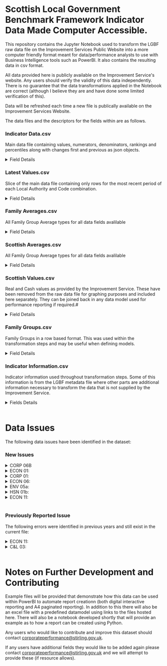 # Scottish Local Government Benchmark Framework Indicator Data Made Computer Accessible.

This repository contains the Jupyter Notebook used to transform the LGBF raw data file on the Improvement Services Public Website into a more computer friendly format meant for data/performance analysts to use with Business Intelligence tools such as PowerBI. It also contains the resulting data in csv format. 

All data provided here is publicly available on the Improvement Service's website. Any users should verify the validity of this data independently. There is no guarantee that the data transformations applied in the Notebook are correct (although I believe they are and have done some limited verification of this).

Data will be refreshed each time a new file is publically available on the Improvement Services Website.

The data files and the descriptors for the fields within are as follows.

### Indicator Data.csv
Main data file containing values, numerators, denominators, rankings and percentiles along with changes first and previous as json objects.

<details><summary>Field Details</summary>
    
- Key_CodePeriod
    >Concatenated Code and Period to create relationships to Scottish Averages and Scottish Values.
- Key_CodePeriodFamilyGroup
    >Concatenated Code, Period and Family Group to create a relationship to Family Averages.
- GSS Code
- Local_Authority
- Code 
    >Corrected to be A-Z sortable.
- Period
- Real_Value
- Real_Numerator
- Real_Denominator
- Cash_Value
- Cash_Numerator
- Cash_Denominator
- ScotRank
    >Scottish Ranking for each Local Authority within code and Period group based on the aim outlined in Indicator Information.csv. Goldilocks indicators are calculated as rank based on distance from mid point.
- ScotPct
    >Scottish Percentile calculated using the same methodology above.
- FamilyRank
    >Family Group Ranking for each Local Authority within code, Period and family group group based on the aim outlined in Indicator Information.csv. Goldilocks indicators are calculated as rank based on distance from mid point.
- FamilyPct
    >Family Group Percentile calculated using the same methodology above.
- Previous
    >Json object containing the previous rows value fields only; including ranks and percentiles (the first row of each local authority and code combination will be blank). Can be expanded by transforming the column type to Json within PowerQuery or PowerBI.
- First
    >Json object containing the first rows value fields only; including ranks and percentiles (the first row of each local authority and code combination will be blank). Can be expanded by transforming the column type to Json within PowerQuery or PowerBI.
- Changes
    >Json object containing changes from first and previous values as outlined below:
    - ScotRank_ChangeSincePrevious
    - ScotPct_ChangeSincePrevious
    - FamilyRank_ChangeSincePrevious
    - FamilyPct_ChangeSincePrevious
    - ScotRank_ChangeSinceFirst
    - ScotPct_ChangeSinceFirst
    - FamilyRank_ChangeSinceFirst
    - FamilyPct_ChangeSinceFirst
    - Real_Value_ChangeSincePrevious
    - Real_Numerator_ChangeSincePrevious
    - Real_Denominator_ChangeSincePrevious
    - Cash_Value_ChangeSincePrevious
    - Cash_Numerator_ChangeSincePrevious
    - Cash_Denominator_ChangeSincePrevious
    - Real_Value_ChangeSinceFirst
    - Real_Numerator_ChangeSinceFirst
    - Real_Denominator_ChangeSinceFirst
    - Cash_Value_ChangeSinceFirst
    - Cash_Numerator_ChangeSinceFirst
    - Cash_Denominator_ChangeSinceFirst
    - PercentChange_AimAdjusted_SincePrevious
        >An aim adjusted percentage change between two indicator values. There are two niche cases here. One where previous and current values are both 0 resulting in 0% in all cases. Another where only the previous value is 0 resulting in None being returned as it is not possible to calculate % change from 0. Having looked at the dataset this has only occured 3 times and only affects Orkney and Eilean Siar for CHN20b. Further to this changes in percentage indicators are calculated using 100 as a denominator rather than previous. This is to avodi situations where very small percentages return 1000% or more change (which for our purposes seemed unreasonable to report). Goldilocks indicators are handled by calculating distance from midpoint for current and previous and using these to calculate the percentage.
    - PercentChange_AimAdjusted_SinceFirst
        > An aim adjusted percentage change between two indicator values. There are two niche cases here. One where first and current values are both 0 resulting in 0% in all cases. Another where only the previous value is 0 resulting in None being returned as it is not possible to calculate % change from 0. Having looked at the dataset this has only occured 3 times and only affects Orkney and Eilean Siar for CHN20b. Further to this changes in percentage indicators are calculated using 100 as a denominator rather than previous. This is to avodi situations where very small percentages return 1000% or more change (which for our purposes seemed unreasonable to report). Goldilocks indicators are handled by calculating distance from midpoint for first and current and using these to calculate the percentage.
</details>

### Latest Values.csv
Slice of the main data file containing only rows for the most recent period of each Local Authority and Code combination.

<details><summary>Field Details</summary>
    
- Key_CodePeriod
    >Concatenated Code and Period to create relationships to Scottish Averages and Scottish Values.
- Key_CodePeriodFamilyGroup
    >Concatenated Code, Period and Family Group to create a relationship to Family Averages.
- GSS Code
- Local_Authority
- Code 
    >Corrected to be A-Z sortable.
- Period
- Real_Value
- Real_Numerator
- Real_Denominator
- Cash_Value
- Cash_Numerator
- Cash_Denominator
- ScotRank
    >Scottish Ranking for each Local Authority within code and Period group based on the aim outlined in Indicator Information.csv. Goldilocks indicators are calculated as rank based on distance from mid point.
- ScotPct
    >Scottish Percentile calculated using the same methodology above.
- FamilyRank
    >Family Group Ranking for each Local Authority within code, Period and family group group based on the aim outlined in Indicator Information.csv. Goldilocks indicators are calculated as rank based on distance from mid point.
- FamilyPct
    >Family Group Percentile calculated using the same methodology above.
- Previous
    >Json object containing the previous rows value fields only; including ranks and percentiles (the first row of each local authority and code combination will be blank). Can be expanded by transforming the column type to Json within PowerQuery or PowerBI.
- First
    >Json object containing the first rows value fields only; including ranks and percentiles (the first row of each local authority and code combination will be blank). Can be expanded by transforming the column type to Json within PowerQuery or PowerBI.
- Changes
    >Json object containing changes from first and previous values as outlined below:
    - ScotRank_ChangeSincePrevious
    - ScotPct_ChangeSincePrevious
    - FamilyRank_ChangeSincePrevious
    - FamilyPct_ChangeSincePrevious
    - ScotRank_ChangeSinceFirst
    - ScotPct_ChangeSinceFirst
    - FamilyRank_ChangeSinceFirst
    - FamilyPct_ChangeSinceFirst
    - Real_Value_ChangeSincePrevious
    - Real_Numerator_ChangeSincePrevious
    - Real_Denominator_ChangeSincePrevious
    - Cash_Value_ChangeSincePrevious
    - Cash_Numerator_ChangeSincePrevious
    - Cash_Denominator_ChangeSincePrevious
    - Real_Value_ChangeSinceFirst
    - Real_Numerator_ChangeSinceFirst
    - Real_Denominator_ChangeSinceFirst
    - Cash_Value_ChangeSinceFirst
    - Cash_Numerator_ChangeSinceFirst
    - Cash_Denominator_ChangeSinceFirst
    - PercentChange_AimAdjusted_SincePrevious
        >An aim adjusted percentage change between two indicator values. There are two niche cases here. One where previous and current values are both 0 resulting in 0% in all cases. Another where only the previous value is 0 resulting in None being returned as it is not possible to calculate % change from 0. Having looked at the dataset this has only occured 3 times and only affects Orkney and Eilean Siar for CHN20b. Further to this changes in percentage indicators are calculated using 100 as a denominator rather than previous. This is to avodi situations where very small percentages return 1000% or more change (which for our purposes seemed unreasonable to report). Goldilocks indicators are handled by calculating distance from midpoint for current and previous and using these to calculate the percentage.
    - PercentChange_AimAdjusted_SinceFirst
        > An aim adjusted percentage change between two indicator values. There are two niche cases here. One where first and current values are both 0 resulting in 0% in all cases. Another where only the previous value is 0 resulting in None being returned as it is not possible to calculate % change from 0. Having looked at the dataset this has only occured 3 times and only affects Orkney and Eilean Siar for CHN20b. Further to this changes in percentage indicators are calculated using 100 as a denominator rather than previous. This is to avodi situations where very small percentages return 1000% or more change (which for our purposes seemed unreasonable to report). Goldilocks indicators are handled by calculating distance from midpoint for first and current and using these to calculate the percentage.
</details>

### Family Averages.csv
All Family Group Average types for all data fields avalilable

<details><summary>Field Details</summary>
    
- Code
    > Corrected to be A-Z sortable.
- Period
- Family_Group
- FamilyAv_LA_Real
    > Average of Local Authority real values within each Family Group, Code and Period combination
- FamilyAv_LA_Num_Real
    > Average of Local Authority real numerator values within each Family Group, Code and Period combination
- FamilyAv_LA_Den_Real
    > Average of Local Authority real denominator values within each Family Group, Code and Period combination
- FamilyAv_NumDen_Real
    > Average created by summing the real numerator values and denominator values for each Family Group, Code and Period combination and dividing them together appropriately.
- FamilyAv_LA_Cash
    > Average of Local Authority cash values within each Family Group, Code and Period combination
- FamilyAv_LA_Num_Cash
    > Average of Local Authority cash numerator values within each Family Group, Code and Period combination
- FamilyAv_LA_Den_Cash
    > Average of Local Authority cash denominator values within each Family Group, Code and Period combination
- FamilyAv_NumDen_Cash
    > Average created by summing the cash numerator values and denominator values for each Family Group, Code and Period combination and dividing them together appropriately.
- Key_CodePeriodFamily_Group
    > Concatenated Code, Period and Family Group to create a relationship to Indicator Data.
</details>

### Scottish Averages.csv
All Family Group Average types for all data fields avalilable

<details><summary>Field Details</summary>
- Code
    > Corrected to be A-Z sortable.
- Period
- ScotAv_LA_Real
    > Average of Local Authority real values within each Code and Period combination
- ScotAv_LA_Num_Real
    > Average of Local Authority real numerator values within each Code and Period combination
- ScotAv_LA_Den_Real
    > Average of Local Authority real denominator values within each Code and Period combination
- ScotAv_NumDen_Real
    > Average created by summing the real numerator values and denominator values for each Code and Period combination and dividing them together appropriately.
- ScotAv_LA_Cash
    > Average of Local Authority cash values within each Code and Period combination
- ScotAv_LA_Num_Cash
    > Average of Local Authority cash numerator values within each Code and Period combination
- ScotAv_LA_Den_Cash
    > Average of Local Authority cash denominator values within each Code and Period combination
- ScotAv_NumDen_Cash
    > Average created by summing the cash numerator values and denominator values for each Code and Period combination and dividing them together appropriately.
- Key_CodePeriod
    > Concatenated Code and Period to create a relationship to Indicator Data.
</details>

### Scottish Values.csv
Real and Cash values as provided by the Improvement Service. These have been removed from the raw data file for graphing purposes and included here separately. They can be joined back in any data model used for performance reporting if required.#

<details><summary>Field Details</summary>
    
- Key_CodePeriod
    > Concatenated Code and Period to create a relationship to Indicator Data.
- Code
    > Corrected to be A-Z sortable.
- Period
- IS_Scot_Real_Value
- IS_Scot_Cash_Value
</details>

### Family Groups.csv
Family Groups in a row based format. This was used within the transformation steps and may be useful when defining models.

<details><summary>Field Details</summary>

- Local_Authority
- Type
    > Type of grouping. Either "Environmental, Culture & Leisure, Economic Development, Corporate and Property indicators" or "Children, Social Work and Housing indicators"
- Family_Group
    > Family Group Number
</details>

### Indicator Information.csv
Indicator information used throughout transformation steps. Some of this information is from the LGBF metadata file where other parts are additional information necessary to transform the data that is not supplied by the Improvement Service.

<details><summary>Fields Details</summary>

- Title
    > Indicator title copied from the metadata file
- Code
    > Original code as provided in the raw data file
- Code_Sortable
    > A-Z sortable version of the code e.g original : Env4a, sortable : Env 04a
- ReportingPeriod
    > Period data is reported over e.g Annual, 3 Yearly Aggregate etc.
- MeasureType
    > Measure type e.g Percentage, Rate per 100 etc.
- NumberFormat
    > Number format for use to create a user friendly text string that represents the number. e.g value : 1.23, value with number format applied : 1.23 Weeks
- YMin
    > For graphing purposes the minimum value shown on the y axis
- YMax
    > For graphing purposes the maximum value shown on the y axis
- ISCategory
    > Category as supplied by the improvement service
- Committee
    > Stirling Council's reportable committee. Change these values as appropriate for your own council
- FamilyGrouping
    > Family group type for the indicator.
- StirlingService
    > Stirling Council's reportable service structure (semicolon delimited)
- Ranking_Type
    > Either Ascending (aim to minimise), Descending (aim to maximise) or Goldilocks (aim closest to defined mid-point)
- NumberFormat_NoText
    > Number format that can be used to round the value appropriately without adding string elements
- Source
    > Text Field containing the information from the LGBF metadata for the source of the data.
- Numerator_Correct
    > Correct numerator title (some titles were incorrect within the headings in the raw data table at the time of writing)
- Denominator_Correct
    > Correct denominator title (some titles were incorrect within the headings in the raw data table at the time of writing)
- Numerator_Match
    > Numerator title that matches the title used in the raw data file (some titles were incorrect within the headings in the raw data table at the time of writing)
- Denominator_Match
    > Denominator title that matches the title used in the raw data file (some titles were incorrect within the headings in the raw data table at the time of writing)
- Numerator_Multipier
    > Multiplier required to convert back numerator values that have been truncated into £000 or similar. These truncations do not provide valid data to create averages.
- Denominator_Multiplier
    > Multiplier required to conver back denominator values that have been truncated into £000 or similar. These truncations do not provide valid data to create averages.
- Ranking_GoldilocksMidpoint
    > Mid point for any goldilocks ranking or percentile calculations (if applicable)
</details>
<br>


# Data Issues
The following data issues have been identified in the dataset:
### New Issues

<details><summary>CORP 06B</summary>

- 2020-21 
> Columns are duplicated in the Cash Numerator Denominator sheet
</details>

<details><summary>ECON 01:</summary>

- 2020-21 
> The result of numerator divided by denominator is different than the value for some Local Authorities. These differences are more than 2% different as per the table below:
```table
Type    Code    Period      Local Authority         % Difference
Cash    ECON 01 2020-21     Aberdeenshire           -2%
Cash    ECON 01 2020-21     East Renfrewshire       -6%
Cash    ECON 01 2020-21     Falkirk                 -3%
Cash    ECON 01 2020-21     Perth & Kinross         -3%
Cash    ECON 01 2020-21     Renfrewshire            -2%
Cash    ECON 01 2020-21     Scottish Borders        -4%
Cash    ECON 01 2020-21     West Dunbartonshire     -4%
Real    ECON 01 2020-21     Aberdeenshire           -2%
Real    ECON 01 2020-21     East Renfrewshire       -6%
Real    ECON 01 2020-21     Falkirk                 -3%
Real    ECON 01 2020-21     Perth & Kinross         -3%
Real    ECON 01 2020-21     Renfrewshire            -2%
Real    ECON 01 2020-21     Scottish Borders        -4%
Real    ECON 01 2020-21     West Dunbartonshire     -4%
```
</details>

<details><summary>CORP 01:</summary>

-  2021-22 
> The result of numerator divided by denominator is exactly 2.64% different than the stated real values for all Local Authorities
</details>

<details><summary>ECON 06:</summary>

-  2020-21 
> The result of numerator divided by denominator is exactly 2.71% different than the stated real values for all Local Authorities
</details>

<details><summary>ENV 05a:</summary>

-  2021-22 
> The result of numerator divided by denominator is exactly 2.64% different than the stated real values for all Local Authorities
</details>

<details><summary>HSN 01b:</summary>

-  2021-22 
> The result of numerator divided by denominator is exactly 2.64% different than the stated real values for all Local Authorities
</details>

<details><summary>ECON 11:</summary>

-  2021-22 
> Cash and Real values are identical for all local authorities for all published periods. We assume that the cash values should be inflation adjusted.
</details>
<br>

### Previously Reported Issue
The following errors were identified in previous years and still exist in the current file:

<details><summary>ECON 11:</summary>

-  2015-16
> The result of numerator divided by denominator is approximately 4% different from the stated real and cash values for East Renfrewshire only.
-  2016-17
> The result of numerator divided by denominator is approximately 2% different from the stated real and cash values for East Renfrewshire only

</details>

<details><summary>C&L 03:</summary>

-  2014-15 
> The result of numerator divided by denominator is approximately 28% different from the stated real and cash values for Edinburgh City.
</details>
<br>

# Notes on Further Development and Contributing
Example files will be provided that demonstrate how this data can be used within PowerBI to automate report creationn (both digital interactive reporting and A4 paginated reporting). In addition to this there will also be an excel file with a predefined datamodel using links to the files hosted here. There will also be a notebook developed shortly that will provide an example as to how a report can be created using Python.

Any users who would like to contribute and improve this dataset should contact corporateperformance@stirling.gov.uk.

If any users have additional fields they would like to be added again please contact corporateperformance@stirling.gov.uk and we will attempt to provide these (if resource allows).
